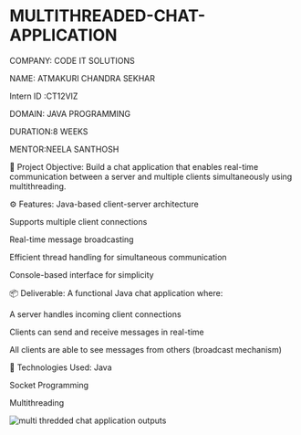 # MULTITHREADED-CHAT-APPLICATION

COMPANY: CODE IT SOLUTIONS

NAME: ATMAKURI CHANDRA SEKHAR

Intern ID :CT12VIZ

DOMAIN: JAVA PROGRAMMING

DURATION:8 WEEKS

MENTOR:NEELA SANTHOSH

📌 Project Objective:
Build a chat application that enables real-time communication between a server and multiple clients simultaneously using multithreading.

⚙️ Features:
Java-based client-server architecture

Supports multiple client connections

Real-time message broadcasting

Efficient thread handling for simultaneous communication

Console-based interface for simplicity

📦 Deliverable:
A functional Java chat application where:

A server handles incoming client connections

Clients can send and receive messages in real-time

All clients are able to see messages from others (broadcast mechanism)

🚀 Technologies Used:
Java

Socket Programming

Multithreading


![multi thredded chat application outputs](https://github.com/user-attachments/assets/789b4e8d-765f-4e5a-8932-0d3b0a50cdf4)
